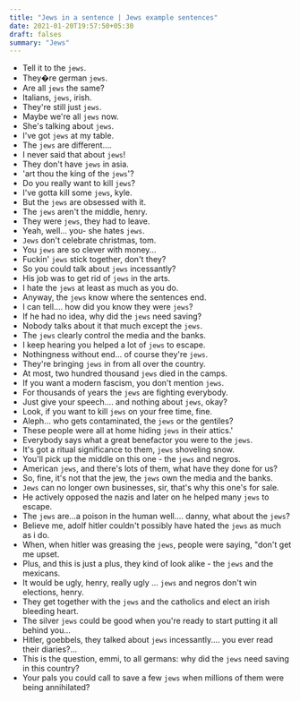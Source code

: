 ```yaml
---
title: "Jews in a sentence | Jews example sentences"
date: 2021-01-20T19:57:50+05:30
draft: falses
summary: "Jews"
---
```

- Tell it to the `jews`.
- They�re german `jews`.
- Are all `jews` the same?
- Italians, `jews`, irish.
- They're still just `jews`.
- Maybe we're all `jews` now.
- She's talking about `jews`.
- I've got `jews` at my table.
- The `jews` are different....
- I never said that about `jews`!
- They don't have `jews` in asia.
- 'art thou the king of the `jews`'?
- Do you really want to kill `jews`?
- I've gotta kill some `jews`, kyle.
- But the `jews` are obsessed with it.
- The `jews` aren't the middle, henry.
- They were `jews`, they had to leave.
- Yeah, well... you- she hates `jews`.
- `Jews` don't celebrate christmas, tom.
- You `jews` are so clever with money...
- Fuckin' `jews` stick together, don't they?
- So you could talk about `jews` incessantly?
- His job was to get rid of `jews` in the arts.
- I hate the `jews` at least as much as you do.
- Anyway, the `jews` know where the sentences end.
- I can tell.... how did you know they were `jews`?
- If he had no idea, why did the `jews` need saving?
- Nobody talks about it that much except the `jews`.
- The `jews` clearly control the media and the banks.
- I keep hearing you helped a lot of `jews` to escape.
- Nothingness without end... of course they're `jews`.
- They're bringing `jews` in from all over the country.
- At most, two hundred thousand `jews` died in the camps.
- If you want a modern fascism, you don't mention `jews`.
- For thousands of years the `jews` are fighting everybody.
- Just give your speech.... and nothing about `jews`, okay?
- Look, if you want to kill `jews` on your free time, fine.
- Aleph... who gets contaminated, the `jews` or the gentiles?
- These people were all at home hiding `jews` in their attics.'
- Everybody says what a great benefactor you were to the `jews`.
- It's got a ritual significance to them, `jews` shoveling snow.
- You'll pick up the middle on this one - the `jews` and negros.
- American `jews`, and there's lots of them, what have they done for us?
- So, fine, it's not that the jew, the `jews` own the media and the banks.
- `Jews` can no longer own businesses, sir, that's why this one's for sale.
- He actively opposed the nazis and later on he helped many `jews` to escape.
- The `jews` are...a poison in the human well.... danny, what about the `jews`?
- Believe me, adolf hitler couldn't possibly have hated the `jews` as much as i do.
- When, when hitler was greasing the `jews`, people were saying, "don't get me upset.
- Plus, and this is just a plus, they kind of look alike - the `jews` and the mexicans.
- It would be ugly, henry, really ugly ... `jews` and negros don't win elections, henry.
- They get together with the `jews` and the catholics and elect an irish bleeding heart.
- The silver `jews` could be good when you're ready to start putting it all behind you...
- Hitler, goebbels, they talked about `jews` incessantly.... you ever read their diaries?...
- This is the question, emmi, to all germans: why did the `jews` need saving in this country?
- Your pals you could call to save a few `jews` when millions of them were being annihilated?
                 
